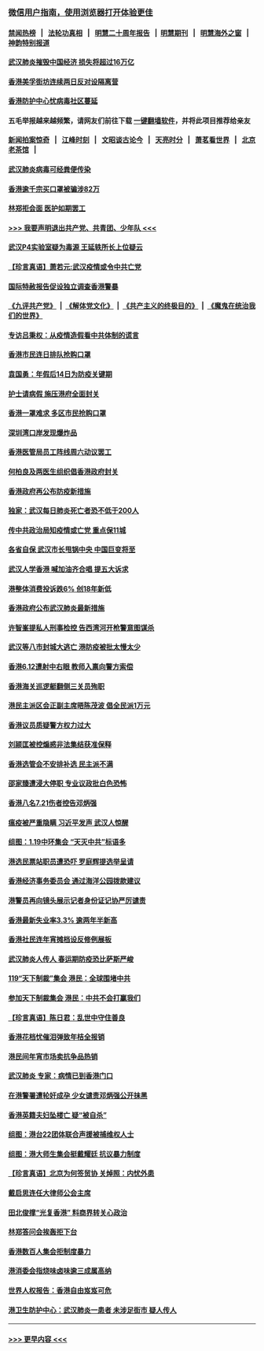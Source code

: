### [微信用户指南，使用浏览器打开体验更佳](https://github.com/gfw-breaker/banned-news1/blob/master/indexes/wechat-guide.md?t=0)
#### [禁闻热榜](热点新闻.md?t=0)  &nbsp;&nbsp;|&nbsp;&nbsp; [法轮功真相](https://github.com/gfw-breaker/truth/blob/master/README.md?t=0) &nbsp;&nbsp;|&nbsp;&nbsp; [明慧二十周年报告](https://github.com/gfw-breaker/mh-reports/blob/master/README.md?t=0) &nbsp;&nbsp;|&nbsp;&nbsp;[明慧期刊](https://github.com/gfw-breaker/mh-qikan) &nbsp;&nbsp;|&nbsp;&nbsp; [明慧海外之窗](https://github.com/gfw-breaker/mh-news/blob/master/README.md?t=0) &nbsp;&nbsp;|&nbsp;&nbsp; [神韵特别报道](https://github.com/gfw-breaker/mh-news/blob/master/shenyun.md?t=0)
#### [武汉肺炎摧毁中国经济 损失将超过16万亿](../pages/nsc415/n11839723.md?t=02040455) 
#### [香港美孚街坊连续两日反对设隔离营](../pages/nsc415/n11839962.md?t=02040455) 
#### [香港防护中心忧病毒社区蔓延](../pages/nsc415/n11839933.md?t=02040455) 
#### 五毛举报越来越频繁，请网友们前往下载 [一键翻墙软件](https://github.com/gfw-breaker/ssr-accounts)，并将此项目推荐给亲友
#### [新闻拍案惊奇](https://github.com/gfw-breaker/banned-news1/blob/master/pages/link4.md) &nbsp;&nbsp;|&nbsp;&nbsp; [江峰时刻](https://github.com/gfw-breaker/banned-news1/blob/master/pages/link4.md) &nbsp;&nbsp;|&nbsp;&nbsp; [文昭谈古论今](https://github.com/gfw-breaker/banned-news1/blob/master/pages/link4.md) &nbsp;&nbsp;|&nbsp;&nbsp; [天亮时分](https://github.com/gfw-breaker/banned-news1/blob/master/pages/link4.md) &nbsp;&nbsp;|&nbsp;&nbsp; [萧茗看世界](https://github.com/gfw-breaker/banned-news1/blob/master/pages/link4.md) &nbsp;&nbsp;|&nbsp;&nbsp; [北京老茶馆](https://github.com/gfw-breaker/banned-news1/blob/master/pages/link4.md) &nbsp;&nbsp;|&nbsp;&nbsp; 
#### [武汉肺炎病毒可经粪便传染](../pages/nsc415/n11839939.md?t=02040455) 
#### [香港逾千宗买口罩被骗涉82万](../pages/nsc415/n11839914.md?t=02040455) 
#### [林郑拒会面 医护如期罢工](../pages/nsc415/n11839892.md?t=02040455) 
#### [>>> 我要声明退出共产党、共青团、少年队 <<<](https://github.com/begood0513/goodnews/blob/master/quit/letter.md) 
#### [武汉P4实验室疑为毒源 王延轶所长上位疑云](../pages/nsc415/n11835543.md?t=02040455) 
#### [【珍言真语】萧若元:武汉疫情或令中共亡党](../pages/nsc415/n11829394.md?t=02040455) 
#### [国际特赦报告促设独立调查香港警暴](../pages/nsc415/n11833845.md?t=02040455) 
#### [《九评共产党》](https://github.com/begood0513/9ping.md/blob/master/README.md) &nbsp;|&nbsp; [《解体党文化》](../../../../jtdwh.md/blob/master/README.md)  &nbsp;|&nbsp; [《共产主义的终极目的》](../../../../gczydzjmd.md/blob/master/README.md) &nbsp;|&nbsp; [《魔鬼在统治我们的世界》](../../../../mgztzwmdsj.md/blob/master/README.md) 
#### [专访吕秉权：从疫情造假看中共体制的谎言](../pages/nsc415/n11833813.md?t=02040455) 
#### [香港市民连日排队抢购口罩](../pages/nsc415/n11833794.md?t=02040455) 
#### [袁国勇：年假后14日为防疫关键期](../pages/nsc415/n11831088.md?t=02040455) 
#### [护士请病假 施压港府全面封关](../pages/nsc415/n11831030.md?t=02040455) 
#### [香港一罩难求 多区市民抢购口罩](../pages/nsc415/n11831002.md?t=02040455) 
#### [深圳湾口岸发现爆炸品](../pages/nsc415/n11828802.md?t=02040455) 
#### [香港医管局员工阵线周六动议罢工](../pages/nsc415/n11828762.md?t=02040455) 
#### [何柏良及两医生组织倡香港政府封关](../pages/nsc415/n11828749.md?t=02040455) 
#### [香港政府再公布防疫新措施](../pages/nsc415/n11828716.md?t=02040455) 
#### [独家：武汉每日肺炎死亡者恐不低于200人](../pages/nsc415/n11828240.md?t=02040455) 
#### [传中共政治局知疫情或亡党 重点保11城](../pages/nsc415/n11828145.md?t=02040455) 
#### [各省自保 武汉市长甩锅中央 中国巨变将至](../pages/nsc415/n11828021.md?t=02040455) 
#### [武汉人学香港 喊加油齐合唱 提五大诉求](../pages/nsc415/n11827046.md?t=02040455) 
#### [港整体消费投诉跌6% 创18年新低](../pages/nsc415/n11817280.md?t=02040455) 
#### [香港政府公布武汉肺炎最新措施](../pages/nsc415/n11817152.md?t=02040455) 
#### [许智峯提私人刑事检控 告西湾河开枪警意图谋杀](../pages/nsc415/n11817132.md?t=02040455) 
#### [武汉等八市封城大逃亡 港防疫被批太慢太少](../pages/nsc415/n11817058.md?t=02040455) 
#### [香港6.12遭射中右眼 教师入禀向警方索偿](../pages/nsc415/n11814678.md?t=02040455) 
#### [香港海关巡逻艇翻侧三关员殉职](../pages/nsc415/n11814604.md?t=02040455) 
#### [港民主派区会正副主席晤陈茂波 倡全民派1万元](../pages/nsc415/n11814582.md?t=02040455) 
#### [香港议员质疑警方权力过大](../pages/nsc415/n11814560.md?t=02040455) 
#### [刘颕匡被控煽惑非法集结获准保释](../pages/nsc415/n11811727.md?t=02040455) 
#### [香港选管会不安排补选 民主派不满](../pages/nsc415/n11811691.md?t=02040455) 
#### [邵家臻遭浸大停职 专业议政批白色恐怖](../pages/nsc415/n11811670.md?t=02040455) 
#### [香港八名7.21伤者控告邓炳强](../pages/nsc415/n11811623.md?t=02040455) 
#### [瘟疫被严重隐瞒 习近平发声 武汉人惊醒](../pages/nsc415/n11811186.md?t=02040455) 
#### [组图：1.19中环集会 “天灭中共”标语多](../pages/nsc415/n11809514.md?t=02040455) 
#### [港选民票站职员遭恐吓 罗庭辉提选举呈请](../pages/nsc415/n11808914.md?t=02040455) 
#### [香港经济事务委员会 通过海洋公园拨款建议](../pages/nsc415/n11808906.md?t=02040455) 
#### [港警员再向镜头展示记者身份证记协严厉谴责](../pages/nsc415/n11808888.md?t=02040455) 
#### [香港最新失业率3.3% 逾两年半新高](../pages/nsc415/n11808887.md?t=02040455) 
#### [香港社民连年宵摊档设反修例展板](../pages/nsc415/n11808857.md?t=02040455) 
#### [武汉肺炎人传人 春运期防疫恐比萨斯严峻](../pages/nsc415/n11808739.md?t=02040455) 
#### [119“天下制裁”集会 港民：全球围堵中共](../pages/nsc415/n11806318.md?t=02040455) 
#### [参加天下制裁集会 港民：中共不会打赢我们](../pages/nsc415/n11806596.md?t=02040455) 
#### [【珍言真语】陈日君：乱世中守住善良](../pages/nsc415/n11806247.md?t=02040455) 
#### [香港花档忧催泪弹致年桔全报销](../pages/nsc415/n11806130.md?t=02040455) 
#### [港民间年宵市场卖抗争品热销](../pages/nsc415/n11806073.md?t=02040455) 
#### [武汉肺炎 专家：病情已到香港门口](../pages/nsc415/n11806020.md?t=02040455) 
#### [在港警署遭轮奸成孕 少女谴责邓炳强公开抹黑](../pages/nsc415/n11805981.md?t=02040455) 
#### [香港英籍夫妇坠楼亡 疑“被自杀”](../pages/nsc415/n11805937.md?t=02040455) 
#### [组图：港台22团体联合声援被捕维权人士](../pages/nsc415/n11801834.md?t=02040455) 
#### [组图：港大师生集会挺戴耀廷 抗议暴力制度](../pages/nsc415/n11799298.md?t=02040455) 
#### [【珍言真语】北京为何签贸协 关焯照：内忧外患](../pages/nsc415/n11799790.md?t=02040455) 
#### [戴启思连任大律师公会主席](../pages/nsc415/n11799306.md?t=02040455) 
#### [田北俊撑“光复香港” 料商界转关心政治](../pages/nsc415/n11799287.md?t=02040455) 
#### [林郑答问会挨轰拒下台](../pages/nsc415/n11799261.md?t=02040455) 
#### [香港数百人集会拒制度暴力](../pages/nsc415/n11796941.md?t=02040455) 
#### [港消委会指烧味卤味逾三成属高纳](../pages/nsc415/n11796815.md?t=02040455) 
#### [世界人权报告：香港自由岌岌可危](../pages/nsc415/n11796873.md?t=02040455) 
#### [港卫生防护中心：武汉肺炎一患者 未涉足街市 疑人传人](../pages/nsc415/n11796789.md?t=02040455) 

----
#### [ >>> 更早内容 <<< ](../indexes/nsc415-earlier.md)
